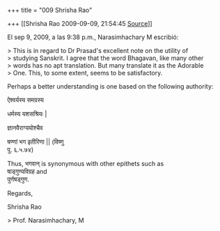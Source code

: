 +++
title = "009 Shrisha Rao"

+++
[[Shrisha Rao	2009-09-09, 21:54:45 [Source](https://groups.google.com/g/bvparishat/c/XPU2nF4QEoU)]]



El sep 9, 2009, a las 9:38 p.m., Narasimhachary M escribió:

\> This is in regard to Dr Prasad's excellent note on the utility of  
\> studying Sanskrit. I agree that the word Bhagavan, like many other  
\> words has no apt translation. But many translate it as the Adorable  
\> One. This, to some extent, seems to be satisfactory.

Perhaps a better understanding is one based on the following authority:

ऐश्वर्यस्य समग्रस्य  

धर्मस्य यशसश्रियः \|

  
ज्ञानवैराग्ययोश्चैव  

षण्णां भग इतीरिणा \|\| (विष्णु  
पु. ६.५.७४)

Thus, भगवान् is synonymous with other epithets such as  
षाड्गुण्यविग्रह and  
पुर्णषड्गुण.

Regards,

Shrisha Rao

\> Prof. Narasimhachary, M  

